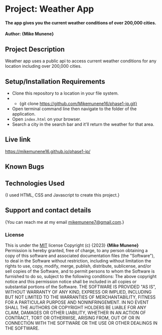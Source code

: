 # Project: Weather App

#### The app gives you the current weather conditions of over 200,000 cities.

#### Author: **{Mike Munene}**

## Project Description

Weather app uses a public api to access current weather conditions for any location including over 200,000 cities.

## Setup/Installation Requirements

- Clone this repository to a location in your file system.
- - {git clone https://github.com/Mikemunene16/phase1-ip.git}
- Open terminal command line then navigate to the folder of the application.
- Open `index.html` on your browser.
- Search a city in the search bar and it'll return the weather for that area.

## Live link
https://mikemunene16.github.io/phase1-ip/

## Known Bugs

## Technologies Used

{I used HTML, CSS and Javascript to create this project.}

## Support and contact details

{You can reach me at my email mikemunene7@gmail.com.}

### License

This is under the [MIT](LICENSE) license
Copyright (c) {2023} **{Mike Munene}**
Permission is hereby granted, free of charge, to any person obtaining a copy of this software and associated documentation files (the "Software"), to deal in the Software without restriction, including without limitation the rights to use, copy, modify, merge, publish, distribute, sublicense, and/or sell copies of the Software, and to permit persons to whom the Software is furnished to do so, subject to the following conditions:
The above copyright notice and this permission notice shall be included in all copies or substantial portions of the Software.
THE SOFTWARE IS PROVIDED "AS IS", WITHOUT WARRANTY OF ANY KIND, EXPRESS OR IMPLIED, INCLUDING BUT NOT LIMITED TO THE WARRANTIES OF MERCHANTABILITY, FITNESS FOR A PARTICULAR PURPOSE AND NONINFRINGEMENT. IN NO EVENT SHALL THE AUTHORS OR COPYRIGHT HOLDERS BE LIABLE FOR ANY CLAIM, DAMAGES OR OTHER LIABILITY, WHETHER IN AN ACTION OF CONTRACT, TORT OR OTHERWISE, ARISING FROM, OUT OF OR IN CONNECTION WITH THE SOFTWARE OR THE USE OR OTHER DEALINGS IN THE SOFTWARE.
